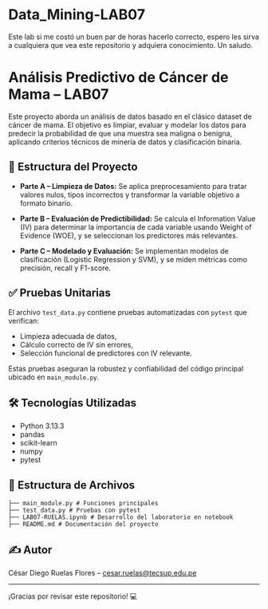 # Data_Mining-LAB07
Este lab si me costó un buen par de horas hacerlo correcto, espero les sirva a cualquiera que vea este repositorio y adquiera conocimiento. Un saludo.

# Análisis Predictivo de Cáncer de Mama – LAB07

Este proyecto aborda un análisis de datos basado en el clásico dataset de cáncer de mama. El objetivo es limpiar, evaluar y modelar los datos para predecir la probabilidad de que una muestra sea maligna o benigna, aplicando criterios técnicos de minería de datos y clasificación binaria.

## 🧩 Estructura del Proyecto

- **Parte A – Limpieza de Datos:**
  Se aplica preprocesamiento para tratar valores nulos, tipos incorrectos y transformar la variable objetivo a formato binario.

- **Parte B – Evaluación de Predictibilidad:**
  Se calcula el Information Value (IV) para determinar la importancia de cada variable usando Weight of Evidence (WOE), y se seleccionan los predictores más relevantes.

- **Parte C – Modelado y Evaluación:**
  Se implementan modelos de clasificación (Logistic Regression y SVM), y se miden métricas como precisión, recall y F1-score.

## ✅ Pruebas Unitarias

El archivo `test_data.py` contiene pruebas automatizadas con `pytest` que verifican:
- Limpieza adecuada de datos,
- Cálculo correcto de IV sin errores,
- Selección funcional de predictores con IV relevante.

Estas pruebas aseguran la robustez y confiabilidad del código principal ubicado en `main_module.py`.

## 🛠️ Tecnologías Utilizadas

- Python 3.13.3
- pandas
- scikit-learn
- numpy
- pytest

## 📁 Estructura de Archivos
```
├── main_module.py # Funciones principales
├── test_data.py # Pruebas con pytest
├── LAB07-RUELAS.ipynb # Desarrollo del laboratorio en notebook
├── README.md # Documentación del proyecto
```

## ✍️ Autor

César Diego Ruelas Flores – [cesar.ruelas@tecsup.edu.pe](mailto:cesar.ruelas@tecsup.edu.pe)

---

¡Gracias por revisar este repositorio! 💻
